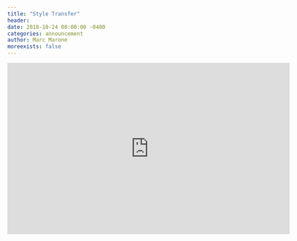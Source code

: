 ```yaml
---
title: "Style Transfer"
header:
date: 2018-10-24 00:00:00 -0400
categories: announcement
author: Marc Marone
moreexists: false
---
```

<!--embedded slides should have width="641" height="389" -->
<!--https://docs.google.com/presentation/d/1vaw9furFIz6hzPxpx7gTC1CQQ2g6YnCTMh_WmurZg8c-->
<iframe src="https://docs.google.com/presentation/d/e/2PACX-1vRBCNIbbKvKcIJINxsGLRtT70S061CYPgF0xdddvyM3c4nUTNOmKN1yrifvntmXWS-ElWV_-5zWAiji/embed?start=false&loop=false&delayms=3000" frameborder="0" width="640" height="389" allowfullscreen="true" mozallowfullscreen="true" webkitallowfullscreen="true"></iframe>
